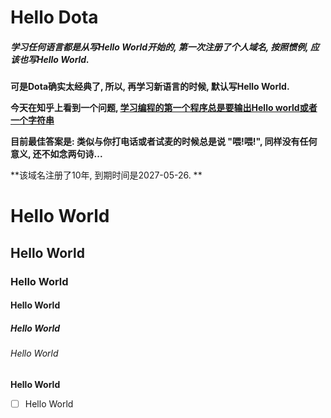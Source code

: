 # Hello Dota



##### 学习任何语言都是从写Hello World开始的, 第一次注册了个人域名, 按照惯例, 应该也写Hello World.

**可是Dota确实太经典了, 所以, 再学习新语言的时候, 默认写Hello World.**

**今天在知乎上看到一个问题, [学习编程的第一个程序总是要输出Hello world或者一个字符串](https://www.zhihu.com/question/28498178)**

**目前最佳答案是: 类似与你打电话或者试麦的时候总是说 "喂!喂!", 同样没有任何意义, 还不如念两句诗...** 

**该域名注册了10年, 到期时间是2027-05-26.  **

# Hello World

## Hello World

### Hello World

#### Hello World

##### Hello World

###### Hello World

**Hello World**

- [ ] Hello World
